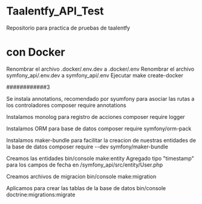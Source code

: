 # Taalentfy_API_Test
Repositorio para practica de pruebas de taalentfy

# con Docker
Renombrar el archivo .docker/.env.dev a .docker/.env
Renombrar el archivo symfony_api/.env.dev a symfony_api/.env
Ejecutar 
make create-docker






############3

Se instala annotations, recomendado por syumfony para asociar las rutas a los controladores
    composer require annotations

Instalamos monolog para registro de acciones
    composer require logger

Instalamos ORM para base de datos
    composer require symfony/orm-pack

Instalamos maker-bundle para facilitar la creacion de nuestras entidades de la base de datos
    composer require --dev symfony/maker-bundle 


Creamos las entidades
    bin/console make:entity
    Agregado tipo "timestamp" para los campos de fecha en /symfony_api/src/entity/User.php

Creamos archivos de migracion
    bin/console make:migration

Aplicamos para crear las tablas de la base de datos
    bin/console doctrine:migrations:migrate